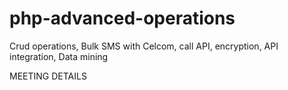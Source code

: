 # php-advanced-operations
Crud operations, Bulk SMS with Celcom, call API, encryption, API integration, Data mining

MEETING DETAILS

